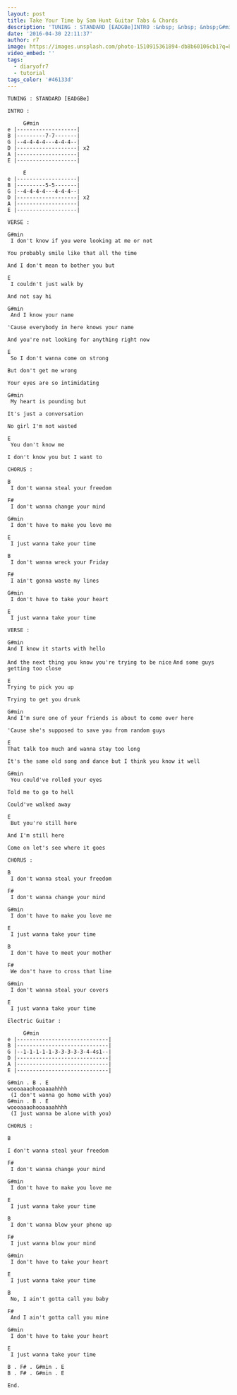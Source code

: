 ```yaml
---
layout: post
title: Take Your Time by Sam Hunt Guitar Tabs & Chords
description: 'TUNING : STANDARD [EADGBe]INTRO :&nbsp; &nbsp; &nbsp;G#mine |-------------------|B |---------7-7-------|G |--4-4-4-4---4-4-4--|D |-------------------|...'
date: '2016-04-30 22:11:37'
author: r7
image: https://images.unsplash.com/photo-1510915361894-db8b60106cb1?q=80&w=2940&auto=format&fit=crop&ixlib=rb-4.1.0&ixid=M3wxMjA3fDB8MHxwaG90by1wYWdlfHx8fGVufDB8fHx8fA%3D%3D
video_embed: ''
tags:
  - diaryofr7
  - tutorial
tags_color: '#46133d'
---
```

```
TUNING : STANDARD [EADGBe]

INTRO :

     G#min
e |-------------------|
B |---------7-7-------|
G |--4-4-4-4---4-4-4--|
D |-------------------| x2
A |-------------------|
E |-------------------|

     E
e |-------------------|
B |---------5-5-------|
G |--4-4-4-4---4-4-4--|
D |-------------------| x2
A |-------------------|
E |-------------------|

VERSE :

G#min
 I don't know if you were looking at me or not
```

```
You probably smile like that all the time
```

```
And I don't mean to bother you but
```

```
E
 I couldn't just walk by
```

```
And not say hi
```

```
G#min
 And I know your name
```

```
'Cause everybody in here knows your name
```

```
And you're not looking for anything right now
```

```
E
 So I don't wanna come on strong
```

```
But don't get me wrong
```

```
Your eyes are so intimidating
```

```
G#min 
 My heart is pounding but
```

```
It's just a conversation
```

```
No girl I'm not wasted
```

```
E
 You don't know me
```

```
I don't know you but I want to
```

```
CHORUS :

B
 I don't wanna steal your freedom
```

```
F#
 I don't wanna change your mind
```

```
G#min
 I don't have to make you love me
```

```
E
 I just wanna take your time
```

```
B
 I don't wanna wreck your Friday
```

```
F#
 I ain't gonna waste my lines
```

```
G#min
 I don't have to take your heart
```

```
E
 I just wanna take your time
```

`VERSE :`

```
G#min
And I know it starts with hello
```

`And the next thing you know you're trying to be nice`
`And some guys getting too close`

```
E
Trying to pick you up
```

`Trying to get you drunk`

```
G#min
And I'm sure one of your friends is about to come over here
```

`'Cause she's supposed to save you from random guys`

```
E
That talk too much and wanna stay too long
```

`It's the same old song and dance but I think you know it well`

```
G#min
 You could've rolled your eyes
```

```
Told me to go to hell
```

```
Could've walked away
```

```
E 
 But you're still here
```

```
And I'm still here
```

```
Come on let's see where it goes
```

```
CHORUS :

B
 I don't wanna steal your freedom
```

```
F#
 I don't wanna change your mind
```

```
G#min
 I don't have to make you love me
```

```
E
 I just wanna take your time
```

```
B
 I don't have to meet your mother
```

```
F#
 We don't have to cross that line
```

```
G#min
 I don't wanna steal your covers
```

```
E
 I just wanna take your time
```

```
Electric Guitar :

     G#min
e |-----------------------------|
B |-----------------------------|
G |--1-1-1-1-1-3-3-3-3-3-4-4s1--|
D |-----------------------------|
A |-----------------------------|
E |-----------------------------|

G#min . B . E
woooaaaohooaaaahhhh
 (I don't wanna go home with you)
G#min . B . E
woooaaaohooaaaahhhh
 (I just wanna be alone with you)
```

```
CHORUS :

B
```

```
I don't wanna steal your freedom
```

```
F#
 I don't wanna change your mind
```

```
G#min
 I don't have to make you love me
```

```
E
 I just wanna take your time
```

```
B
 I don't wanna blow your phone up
```

```
F#
 I just wanna blow your mind
```

```
G#min
 I don't have to take your heart
```

```
E
 I just wanna take your time
```

```
B
 No, I ain't gotta call you baby
```

```
F#
 And I ain't gotta call you mine
```

```
G#min
 I don't have to take your heart
```

```
E
 I just wanna take your time

B . F# . G#min . E
B . F# . G#min . E

End.
```
